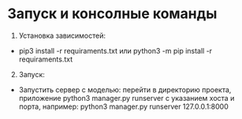 **Запуск и консолные команды**
=====================
1. Установка зависимостей:
* pip3 install -r requiraments.txt или python3 -m pip install -r requiraments.txt
2. Запуск:
* Запустить сервер с моделью: перейти в директорию проекта,
  приложение python3 manager.py runserver с указанием хоста и порта,
  например:  python3 manager.py runserver 127.0.0.1:8000